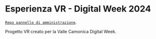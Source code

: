 # Esperienza VR - Digital Week 2024

[`Repo pannello di amministrazione`](https://github.com/TheItalianGamers/DigitalWeekVRAdminPanel).

Progetto VR creato per la Valle Camonica Digital Week.
